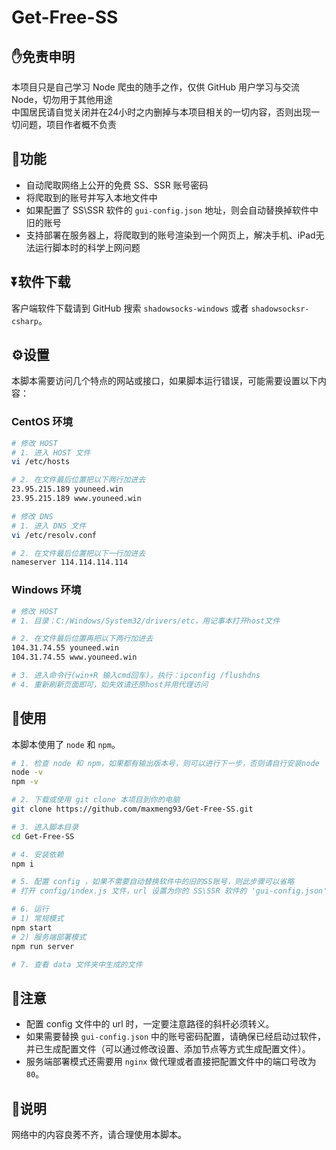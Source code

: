 # Get-Free-SS

## ✋免责申明

本项目只是自己学习 Node 爬虫的随手之作，仅供 GitHub 用户学习与交流 Node，切勿用于其他用途  
中国居民请自觉关闭并在24小时之内删掉与本项目相关的一切内容，否则出现一切问题，项目作者概不负责

## 📜功能

* 自动爬取网络上公开的免费 SS、SSR 账号密码
* 将爬取到的账号并写入本地文件中
* 如果配置了 SS\SSR 软件的 `gui-config.json` 地址，则会自动替换掉软件中旧的账号
* 支持部署在服务器上，将爬取到的账号渲染到一个网页上，解决手机、iPad无法运行脚本时的科学上网问题

## ⏬软件下载

客户端软件下载请到 GitHub 搜索 `shadowsocks-windows` 或者 `shadowsocksr-csharp`。

## ⚙设置

本脚本需要访问几个特点的网站或接口，如果脚本运行错误，可能需要设置以下内容：

### CentOS 环境

``` bash
# 修改 HOST
# 1. 进入 HOST 文件
vi /etc/hosts

# 2. 在文件最后位置把以下两行加进去
23.95.215.189 youneed.win
23.95.215.189 www.youneed.win
```

``` bash
# 修改 DNS
# 1. 进入 DNS 文件
vi /etc/resolv.conf

# 2. 在文件最后位置把以下一行加进去
nameserver 114.114.114.114
```

### Windows 环境

``` bash
# 修改 HOST
# 1. 目录：C:/Windows/System32/drivers/etc，用记事本打开host文件

# 2. 在文件最后位置再把以下两行加进去
104.31.74.55 youneed.win
104.31.74.55 www.youneed.win

# 3. 进入命令行(win+R 输入cmd回车)，执行：ipconfig /flushdns
# 4. 重新刷新页面即可，如失效请还原host并用代理访问
```

## 🎡使用

本脚本使用了 `node` 和 `npm`。

``` bash
# 1. 检查 node 和 npm，如果都有输出版本号，则可以进行下一步，否则请自行安装node
node -v
npm -v

# 2. 下载或使用 git clone 本项目到你的电脑
git clone https://github.com/maxmeng93/Get-Free-SS.git

# 3. 进入脚本目录
cd Get-Free-SS

# 4. 安装依赖
npm i

# 5. 配置 config ，如果不需要自动替换软件中的旧的SS账号，则此步骤可以省略
# 打开 config/index.js 文件，url 设置为你的 SS\SSR 软件的 'gui-config.json' 文件路径，

# 6. 运行
# 1) 常规模式
npm start
# 2) 服务端部署模式
npm run server

# 7. 查看 data 文件夹中生成的文件
```

## 👀注意

* 配置 config 文件中的 url 时，一定要注意路径的斜杆必须转义。
* 如果需要替换 `gui-config.json` 中的账号密码配置，请确保已经启动过软件，并已生成配置文件（可以通过修改设置、添加节点等方式生成配置文件）。
* 服务端部署模式还需要用 `nginx` 做代理或者直接把配置文件中的端口号改为 `80`。

## 📢说明

网络中的内容良莠不齐，请合理使用本脚本。
